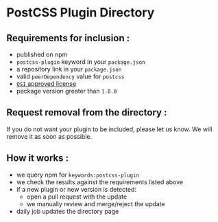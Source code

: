 # PostCSS Plugin Directory

## Requirements for inclusion :

- published on npm
- `postcss-plugin` keyword in your `package.json`
- a repository link in your `package.json`
- valid `peerDependency` value for `postcss`
- [`OSI` approved license](https://opensource.org/licenses/alphabetical)
- package version greater than `1.0.0`

## Request removal from the directory :

If you do not want your plugin to be included, please let us know.
We will remove it as soon as possible.

## How it works :

- we query npm for `keywords:postcss-plugin`
- we check the results against the requirements listed above
- if a new plugin or new version is detected:
  - open a pull request with the update
  - we manually review and merge/reject the update
- daily job updates the directory page
